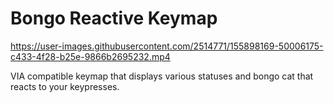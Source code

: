 # Bongo Reactive Keymap

<https://user-images.githubusercontent.com/2514771/155898169-50006175-c433-4f28-b25e-9866b2695232.mp4>

VIA compatible keymap that displays various statuses and bongo cat that reacts to your keypresses.

